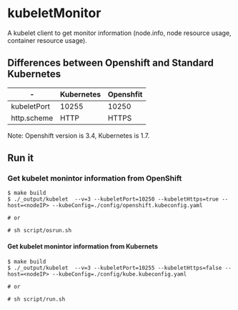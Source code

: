 # kubeletMonitor
A kubelet client to get monitor information (node.info, node resource usage, container resource usage).

## Differences between Openshift and Standard Kubernetes
|-|Kubernetes|Openshfit|
|-|-|-|
|kubeletPort| 10255 | 10250|
|http.scheme| HTTP | HTTPS|

Note: Openshift version is 3.4, Kubernetes is 1.7.

## Run it
### Get kubelet monintor information from OpenShift
```console
$ make build
$ ./_output/kubelet  --v=3 --kubeletPort=10250 --kubeletHttps=true --host=<nodeIP> --kubeConfig=./config/openshift.kubeconfig.yaml

# or

# sh script/osrun.sh
```

#### Get kubelet monintor information from Kubernets
```console
$ make build
$ ./_output/kubelet  --v=3 --kubeletPort=10255 --kubeletHttps=false --host=<nodeIP> --kubeConfig=./config/kube.kubeconfig.yaml

# or

# sh script/run.sh
```

